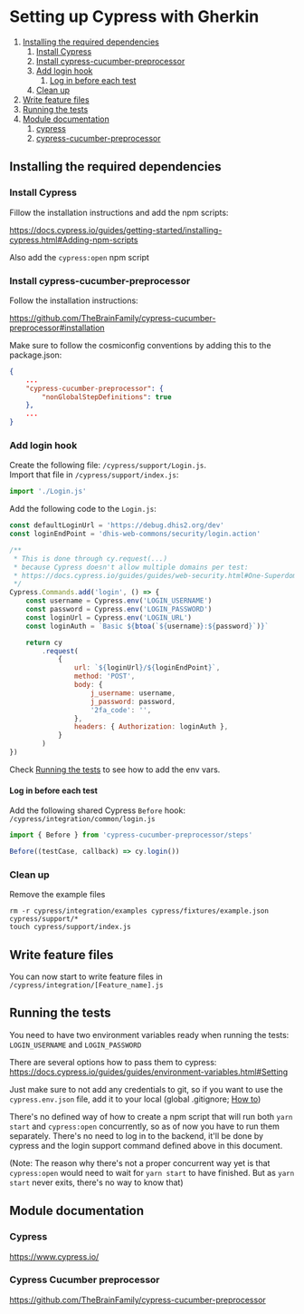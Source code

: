 # Setting up Cypress with Gherkin

1. [Installing the required dependencies](#installing_the_required_dependencies)
   1. [Install Cypress](#install_cypress)
   1. [Install cypress-cucumber-preprocessor](#install_cypress-cucumber-preprocessor)
   1. [Add login hook](#add_login_hook)
      1. [Log in before each test](#log_in_before_each_test)
   1. [Clean up](#clean_up)
1. [Write feature files](#write_feature_files)
1. [Running the tests](#running_the_tests)
1. [Module documentation](#module_documentation)
   1. [cypress](#module_documentation_cypress)
   1. [cypress-cucumber-preprocessor](#module_documentation_cypress-cucumber-preprocessor)

<a name="installing_the_required_dependencies" href=""></a>
## Installing the required dependencies

<a name="install_cypress" href=""></a>
### Install Cypress

Fillow the installation instructions and add the npm scripts:

https://docs.cypress.io/guides/getting-started/installing-cypress.html#Adding-npm-scripts

Also add the `cypress:open` npm script

<a name="install_cypress-cucumber-preprocessor" href=""></a>
### Install cypress-cucumber-preprocessor

Follow the installation instructions:

https://github.com/TheBrainFamily/cypress-cucumber-preprocessor#installation

Make sure to follow the cosmiconfig conventions by adding this to the package.json:

```json
{
    ...
    "cypress-cucumber-preprocessor": {
        "nonGlobalStepDefinitions": true
    },
    ...
}
```

<a name="add_login_hook" href=""></a>
### Add login hook

Create the following file: `/cypress/support/Login.js`.<br />
Import that file in `/cypress/support/index.js`:

```js
import './Login.js'
```

Add the following code to the `Login.js`:

```js
const defaultLoginUrl = 'https://debug.dhis2.org/dev'
const loginEndPoint = 'dhis-web-commons/security/login.action'

/**
 * This is done through cy.request(...)
 * because Cypress doesn't allow multiple domains per test:
 * https://docs.cypress.io/guides/guides/web-security.html#One-Superdomain-per-Test
 */
Cypress.Commands.add('login', () => {
    const username = Cypress.env('LOGIN_USERNAME')
    const password = Cypress.env('LOGIN_PASSWORD')
    const loginUrl = Cypress.env('LOGIN_URL')
    const loginAuth = `Basic ${btoa(`${username}:${password}`)}`

    return cy
        .request(
            {
                url: `${loginUrl}/${loginEndPoint}`,
                method: 'POST',
                body: {
                    j_username: username,
                    j_password: password,
                    '2fa_code': '',
                },
                headers: { Authorization: loginAuth },
            }
        )
})
```

Check [Running the tests](#running_the_tests) to see how to add the env vars.

<a name="log_in_before_each_test" href=""></a>
#### Log in before each test

Add the following shared Cypress `Before` hook: `/cypress/integration/common/login.js`
```js
import { Before } from 'cypress-cucumber-preprocessor/steps'

Before((testCase, callback) => cy.login())
```

<a name="clean_up" href=""></a>
### Clean up

Remove the example files

```
rm -r cypress/integration/examples cypress/fixtures/example.json cypress/support/*
touch cypress/support/index.js
```

<a name="write_feature_files" href=""></a>
## Write feature files

You can now start to write feature files in `/cypress/integration/[Feature_name].js`

<a name="running_the_tests" href=""></a>
## Running the tests

You need to have two environment variables ready when running the tests:
`LOGIN_USERNAME` and `LOGIN_PASSWORD`

There are several options how to pass them to cypress:
https://docs.cypress.io/guides/guides/environment-variables.html#Setting

Just make sure to not add any credentials to git, so if you want to use
the `cypress.env.json` file, add it to your local (global .gitignore; [How to](http://egorsmirnov.me/2015/05/04/global-gitignore-file.html))

There's no defined way of how to create a npm script that will run both `yarn start` and `cypress:open` concurrently,
so as of now you have to run them separately.
There's no need to log in to the backend, it'll be done by cypress and the login support command defined above in this document.

(Note: The reason why there's not a proper concurrent way yet is that `cypress:open` would need to wait for `yarn start` to have finished. But as `yarn start` never exits, there's no way to know that)

<a name="module_documentation" href=""></a>
## Module documentation

<a name="module_documentation_cypress" href=""></a>
### Cypress

https://www.cypress.io/

<a name="module_documentation_cypress-cucumber-preprocessor" href=""></a>
### Cypress Cucumber preprocessor

https://github.com/TheBrainFamily/cypress-cucumber-preprocessor

